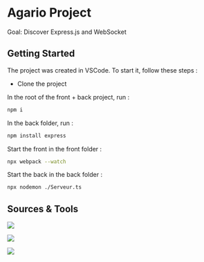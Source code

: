 # Agario Project

Goal: Discover Express.js and WebSocket

## Getting Started

The project was created in VSCode. To start it, follow these steps :

- Clone the project

In the root of the front + back project, run :
```bash
npm i
```

In the back folder, run :
```bash
npm install express
```

Start the front in the front folder :
```bash
npx webpack --watch
```

Start the back in the back folder :
```bash
npx nodemon ./Serveur.ts
```

## Sources & Tools

<a href="https://nodejs.org/fr" target="_blank" rel="noreferrer"> <img src="https://img.shields.io/badge/Node.js-43853D?style=for-the-badge&logo=node.js&logoColor=white"/> </a>

<a href="https://expressjs.com/fr/" target="_blank" rel="noreferrer"> <img src="https://img.shields.io/badge/Express.js-404D59?style=for-the-badge"/> </a>

<a href="https://www.typescriptlang.org/" target="_blank" rel="noreferrer"> <img src="https://img.shields.io/badge/TypeScript-007ACC?style=for-the-badge&logo=typescript&logoColor=white"/> </a>
